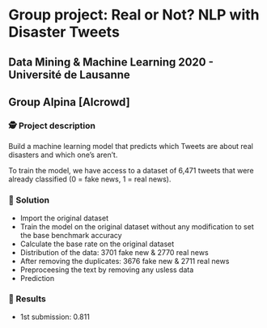 # Group project: Real or Not? NLP with Disaster Tweets
## Data Mining & Machine Learning 2020 - Université de Lausanne
## Group Alpina [AIcrowd]

### 🕵️ Project description

Build a machine learning model that predicts which Tweets are about real disasters and which one’s aren’t.  

To train the model, we have access to a dataset of 6,471 tweets that were already classified (0 = fake news, 1 = real news).  

### 🚀 Solution

- Import the original dataset
- Train the model on the original dataset without any modification to set the base benchmark accuracy
- Calculate the base rate on the original dataset
- Distribution of the data: 3701 fake new & 2770 real news
- After removing the duplicates: 3676 fake new & 2711 real news
- Preproceesing the text by removing any usless data
- Prediction

### 🥇 Results

- 1st submission: 0.811
